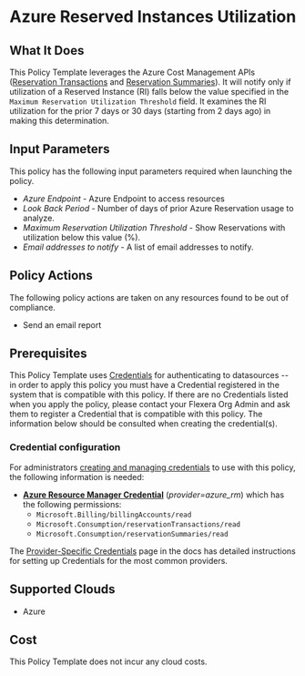 # Azure Reserved Instances Utilization

## What It Does

This Policy Template leverages the Azure Cost Management APIs ([Reservation Transactions](https://learn.microsoft.com/en-us/rest/api/consumption/reservation-transactions/list?view=rest-consumption-2023-05-01&tabs=HTTP) and [Reservation Summaries](https://learn.microsoft.com/en-us/rest/api/consumption/reservations-summaries/list?view=rest-consumption-2023-05-01&tabs=HTTP#reservationsummariesdailywithbillingaccountid)). It will notify only if utilization of a Reserved Instance (RI) falls below the value specified in the `Maximum Reservation Utilization Threshold` field. It examines the RI utilization for the prior 7 days or 30 days (starting from 2 days ago) in making this determination.

## Input Parameters

This policy has the following input parameters required when launching the policy.

- *Azure Endpoint* - Azure Endpoint to access resources
- *Look Back Period* - Number of days of prior Azure Reservation usage to analyze.
- *Maximum Reservation Utilization Threshold* - Show Reservations with utilization below this value (%).
- *Email addresses to notify* - A list of email addresses to notify.

## Policy Actions

The following policy actions are taken on any resources found to be out of compliance.

- Send an email report

## Prerequisites

This Policy Template uses [Credentials](https://docs.flexera.com/flexera/EN/Automation/ManagingCredentialsExternal.htm) for authenticating to datasources -- in order to apply this policy you must have a Credential registered in the system that is compatible with this policy. If there are no Credentials listed when you apply the policy, please contact your Flexera Org Admin and ask them to register a Credential that is compatible with this policy. The information below should be consulted when creating the credential(s).

### Credential configuration

For administrators [creating and managing credentials](https://docs.flexera.com/flexera/EN/Automation/ManagingCredentialsExternal.htm) to use with this policy, the following information is needed:

- [**Azure Resource Manager Credential**](https://docs.flexera.com/flexera/EN/Automation/ProviderCredentials.htm#automationadmin_109256743_1124668) (*provider=azure_rm*) which has the following permissions:
  - `Microsoft.Billing/billingAccounts/read`
  - `Microsoft.Consumption/reservationTransactions/read`
  - `Microsoft.Consumption/reservationSummaries/read`

The [Provider-Specific Credentials](https://docs.flexera.com/flexera/EN/Automation/ProviderCredentials.htm) page in the docs has detailed instructions for setting up Credentials for the most common providers.

## Supported Clouds

- Azure

## Cost

This Policy Template does not incur any cloud costs.
